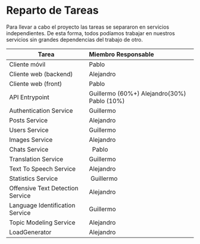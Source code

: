 # Reparto de Tareas
Para llevar a cabo el proyecto las tareas se separaron en servicios independientes. De esta forma, todos podíamos trabajar en nuestros servicios sin grandes dependencias del trabajo de otro.

|Tarea|Miembro Responsable|
|-----|:-------------------|
|Cliente móvil |    Pablo              |
| Cliente web (backend)  | Alejandro |
| Cliente web (front)  | Pablo
| API Entrypoint | Guillermo (60%+) Alejandro(30%) Pablo (10%) |
| Authentication Service | Guillermo |
| Posts Service | Alejandro  |
| Users Service |  Guillermo |
| Images Service |  Alejandro |
| Chats Service |  Pablo |
| Translation Service |  Guillermo |
|Text To Speech Service | Alejandro  |
| Statistics Service | Guillermo  |
| Offensive Text Detection Service| Alejandro |
Language Identification Service | Guillermo |
| Topic Modeling Service | Alejandro |
| LoadGenerator | Alejandro |
